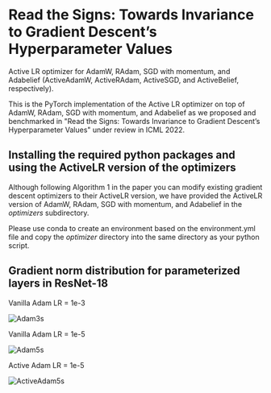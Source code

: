 # Read the Signs: Towards Invariance to Gradient Descent’s Hyperparameter Values
Active LR optimizer for AdamW, RAdam, SGD with momentum, and Adabelief (ActiveAdamW, ActiveRAdam, ActiveSGD, and ActiveBelief, respectively).

This is the PyTorch implementation of the Active LR optimizer on top of AdamW, RAdam, SGD with momentum, and Adabelief as we proposed and benchmarked in "Read the Signs: Towards Invariance to Gradient Descent’s Hyperparameter Values" under review in ICML 2022.

## Installing the required python packages and using the ActiveLR version of the optimizers
Although following Algorithm 1 in the paper you can modify existing gradient descent optimizers to their ActiveLR version, we have provided the ActiveLR version of AdamW, RAdam, SGD with momentum, and Adabelief in the *optimizers* subdirectory.

Please use conda to create an environment based on the environment.yml file and copy the *optimizer* directory into the same directory as your python script. 



## Gradient norm distribution for parameterized layers in ResNet-18
Vanilla Adam
LR = 1e-3

![Adam3s](https://user-images.githubusercontent.com/62418145/155633568-75d0a565-985b-4d6c-8aa6-76b0265e4fd4.png)

Vanilla Adam
LR = 1e-5

![Adam5s](https://user-images.githubusercontent.com/62418145/155633678-c056bd53-96a9-4d73-bc01-8074ca383f3c.png)

Active Adam
LR = 1e-5

![ActiveAdam5s](https://user-images.githubusercontent.com/62418145/155633536-d0e4fc9b-33a1-4019-a1eb-d8b1e0008483.png)
